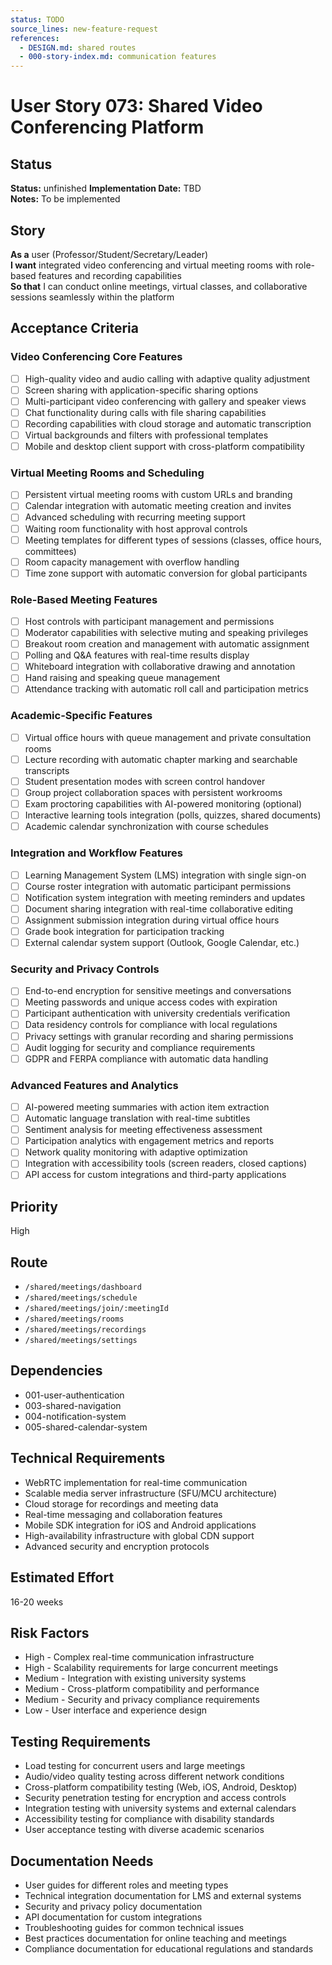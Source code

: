 ```yaml
---
status: TODO
source_lines: new-feature-request
references:
  - DESIGN.md: shared routes
  - 000-story-index.md: communication features
---
```

# User Story 073: Shared Video Conferencing Platform

## Status
**Status:** unfinished
**Implementation Date:** TBD  
**Notes:** To be implemented

## Story
**As a** user (Professor/Student/Secretary/Leader)  
**I want** integrated video conferencing and virtual meeting rooms with role-based features and recording capabilities  
**So that** I can conduct online meetings, virtual classes, and collaborative sessions seamlessly within the platform

## Acceptance Criteria

### Video Conferencing Core Features
- [ ] High-quality video and audio calling with adaptive quality adjustment
- [ ] Screen sharing with application-specific sharing options
- [ ] Multi-participant video conferencing with gallery and speaker views
- [ ] Chat functionality during calls with file sharing capabilities
- [ ] Recording capabilities with cloud storage and automatic transcription
- [ ] Virtual backgrounds and filters with professional templates
- [ ] Mobile and desktop client support with cross-platform compatibility

### Virtual Meeting Rooms and Scheduling
- [ ] Persistent virtual meeting rooms with custom URLs and branding
- [ ] Calendar integration with automatic meeting creation and invites
- [ ] Advanced scheduling with recurring meeting support
- [ ] Waiting room functionality with host approval controls
- [ ] Meeting templates for different types of sessions (classes, office hours, committees)
- [ ] Room capacity management with overflow handling
- [ ] Time zone support with automatic conversion for global participants

### Role-Based Meeting Features
- [ ] Host controls with participant management and permissions
- [ ] Moderator capabilities with selective muting and speaking privileges
- [ ] Breakout room creation and management with automatic assignment
- [ ] Polling and Q&A features with real-time results display
- [ ] Whiteboard integration with collaborative drawing and annotation
- [ ] Hand raising and speaking queue management
- [ ] Attendance tracking with automatic roll call and participation metrics

### Academic-Specific Features
- [ ] Virtual office hours with queue management and private consultation rooms
- [ ] Lecture recording with automatic chapter marking and searchable transcripts
- [ ] Student presentation modes with screen control handover
- [ ] Group project collaboration spaces with persistent workrooms
- [ ] Exam proctoring capabilities with AI-powered monitoring (optional)
- [ ] Interactive learning tools integration (polls, quizzes, shared documents)
- [ ] Academic calendar synchronization with course schedules

### Integration and Workflow Features
- [ ] Learning Management System (LMS) integration with single sign-on
- [ ] Course roster integration with automatic participant permissions
- [ ] Notification system integration with meeting reminders and updates
- [ ] Document sharing integration with real-time collaborative editing
- [ ] Assignment submission integration during virtual office hours
- [ ] Grade book integration for participation tracking
- [ ] External calendar system support (Outlook, Google Calendar, etc.)

### Security and Privacy Controls
- [ ] End-to-end encryption for sensitive meetings and conversations
- [ ] Meeting passwords and unique access codes with expiration
- [ ] Participant authentication with university credentials verification
- [ ] Data residency controls for compliance with local regulations
- [ ] Privacy settings with granular recording and sharing permissions
- [ ] Audit logging for security and compliance requirements
- [ ] GDPR and FERPA compliance with automatic data handling

### Advanced Features and Analytics
- [ ] AI-powered meeting summaries with action item extraction
- [ ] Automatic language translation with real-time subtitles
- [ ] Sentiment analysis for meeting effectiveness assessment
- [ ] Participation analytics with engagement metrics and reports
- [ ] Network quality monitoring with adaptive optimization
- [ ] Integration with accessibility tools (screen readers, closed captions)
- [ ] API access for custom integrations and third-party applications

## Priority
High

## Route
- `/shared/meetings/dashboard`
- `/shared/meetings/schedule`
- `/shared/meetings/join/:meetingId`
- `/shared/meetings/rooms`
- `/shared/meetings/recordings`
- `/shared/meetings/settings`

## Dependencies
- 001-user-authentication
- 003-shared-navigation
- 004-notification-system
- 005-shared-calendar-system

## Technical Requirements
- WebRTC implementation for real-time communication
- Scalable media server infrastructure (SFU/MCU architecture)
- Cloud storage for recordings and meeting data
- Real-time messaging and collaboration features
- Mobile SDK integration for iOS and Android applications
- High-availability infrastructure with global CDN support
- Advanced security and encryption protocols

## Estimated Effort
16-20 weeks

## Risk Factors
- High - Complex real-time communication infrastructure
- High - Scalability requirements for large concurrent meetings
- Medium - Integration with existing university systems
- Medium - Cross-platform compatibility and performance
- Medium - Security and privacy compliance requirements
- Low - User interface and experience design

## Testing Requirements
- Load testing for concurrent users and large meetings
- Audio/video quality testing across different network conditions
- Cross-platform compatibility testing (Web, iOS, Android, Desktop)
- Security penetration testing for encryption and access controls
- Integration testing with university systems and external calendars
- Accessibility testing for compliance with disability standards
- User acceptance testing with diverse academic scenarios

## Documentation Needs
- User guides for different roles and meeting types
- Technical integration documentation for LMS and external systems
- Security and privacy policy documentation
- API documentation for custom integrations
- Troubleshooting guides for common technical issues
- Best practices documentation for online teaching and meetings
- Compliance documentation for educational regulations and standards
